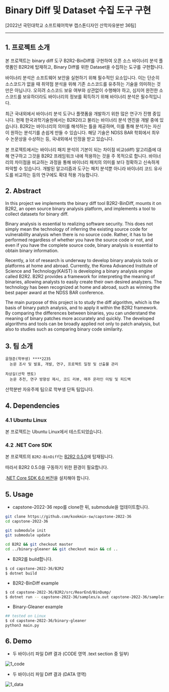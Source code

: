 # Binary Diff 및 Dataset 수집 도구 구현

[2022년 국민대학교 소프트웨어학부 캡스톤디자인 산학자유분반 36팀]

---

## 1. 프로젝트 소개

본 프로젝트는 binary diff 도구 B2R2-BinDiff를 구현하여 오픈 소스 바이너리 분석 플랫폼인 B2R2에 탑재하고, Binary Diff를 위한 Dataset을 수집하는 도구를 구현합니다.

바이너리 분석은 소프트웨어 보안을 실현하기 위해 필수적인 요소입니다. 이는 단순히 소스코드가 없을 때 취약점 분석을 위해 기존 소스코드를 유추하는 기술을 의미하는 것만은 아닙니다. 오히려 소스코드 보유 여부와 상관없이 수행해야 하고, 심지어 완전한 소스코드를 보유하더라도 바이너리의 정보를 획득하기 위해 바이너리 분석은 필수적입니다.

최근 국내외에서 바이너리 분석 도구나 플랫폼을 개발하기 위한 많은 연구가 진행 중입니다. 현재 한국과학기술원에서는 B2R2라고 불리는 바이너리 분석 엔진을 개발 중에 있습니다. B2R2는 바이너리의 의미를 해석하는 틀을 제공하며, 이를 통해 분석가는 자신이 원하는 분석기를 손쉽게 만들 수 있습니다. 해당 기술은 NDSS BAR 학회에서 최우수 논문상을 수상하는 등, 국내외에서 인정을 받고 있습니다.

본 프로젝트에서는 바이너리 패치 분석의 기본이 되는 차이점 비교(diff) 알고리즘에 대해 연구하고 그것을 B2R2 프레임워크 내에 적용하는 것을 주 목적으로 합니다. 바이너리의 차이점을 비교하는 과정을 통해 바이너리 패치의 의미를 보다 정확하고 신속하게 파악할 수 있습니다. 개발된 알고리즘과 도구는 패치 분석뿐 아니라 바이너리 코드 유사도를 비교하는 등의 연구에도 확대 적용 가능합니다.

## 2. Abstract

In this project we implements the binary diff tool B2R2-BinDiff, mounts it on B2R2, an open source binary analysis platform, and implements a tool to collect datasets for binary diff.

Binary analysis is essential to realizing software security. This does not simply mean the technology of inferring the existing source code for vulnerability analysis when there is no source code. Rather, it has to be performed regardless of whether you have the source code or not, and even if you have the complete source code, binary analysis is essential to obtain binary information.

Recently, a lot of research is underway to develop binary analysis tools or platforms at home and abroad. Currently, the Korea Advanced Institute of Science and Technology(KAIST) is developing a binary analysis engine called B2R2. B2R2 provides a framework for interpreting the meaning of binaries, allowing analysts to easily create their own desired analyzers. The technology has been recognized at home and abroad, such as winning the best paper award at the NDSS BAR conference.

The main purpose of this project is to study the diff algorithm, which is the basis of binary patch analysis, and to apply it within the B2R2 framework. By comparing the differences between binaries, you can understand the meaning of binary patches more accurately and quickly. The developed algorithms and tools can be broadly applied not only to patch analysis, but also to studies such as comparing binary code similarity.

## 3. 팀 소개

```
윤형준(학부생) ****2235
  논문 조사 및 발표, 개발, 연구, 프로젝트 일정 및 산출물 관리

차상길(산학 멘토)
  논문 추천, 연구 방향성 제시, 코드 리뷰, 매주 온라인 미팅 및 피드백
```

산학분반 자유주제 팀으로 학부생 단독 팀입니다.

## 4. ****Dependencies****

### 4.1 Ubuntu Linux

본 프로젝트는 Ubuntu Linux에서 테스트되었습니다.

### 4.2 .NET Core SDK

본 프로젝트의 `B2R2-BinDiff`는 [B2R2 0.5.0](https://github.com/topcue/B2R2/tree/master)에 탑재됩니다.

따라서 B2R2 0.5.0을 구동하기 위한 환경이 필요합니다.

.[NET Core SDK 6.0 버전](https://dotnet.microsoft.com/en-us/download/dotnet)을 설치해야 합니다.

## 5. Usage

- capstone-2022-36 repo를 clone한 뒤, submodule을 업데이트합니다.

```bash
git clone https://github.com/kookmin-sw/capstone-2022-36
cd capstone-2022-36

git submodule init
git submodule update

cd B2R2 && git checkout master
cd ../binary-gleaner && git checkout main && cd ..
```

- B2R2를 build합니다.

```bash
$ cd capstone-2022-36/B2R2
$ dotnet build
```

- B2R2-BinDiff example

```bash
$ cd capstone-2022-36/B2R2/src/RearEnd/BinDump/
$ dotnet run -- capstone-2022-36/samples/a.out capstone-2022-36/samples/b.out --diff --show-color --histogram
```

- Binary-Gleaner example

```bash
## tested on Linux
$ cd capstone-2022-36/binary-gleaner
python3 main.py
```

## 6. Demo

- 두 바이너리 파일 Diff 결과 (CODE 영역 .text section 중 일부)

![1_code](https://user-images.githubusercontent.com/26249582/169651554-10f5423a-d72f-486e-a718-73c0fefc86d5.png)

- 두 바이너리 파일 Diff 결과 (DATA 영역)

![1_data](https://user-images.githubusercontent.com/26249582/169651555-26cf0968-3d83-4089-b58a-0abdf873d39d.png)
